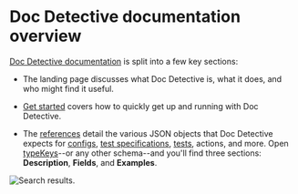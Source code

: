 # Doc Detective documentation overview

[Doc Detective documentation](https://doc-detective.com) is split into a few key sections:

- The landing page discusses what Doc Detective is, what it does, and who might find it useful.

- [Get started](https://doc-detective.com/get-started.html) covers how to quickly get up and running with Doc Detective.

- The [references](https://doc-detective.com/reference/) detail the various JSON objects that Doc Detective expects for [configs](https://doc-detective.com/reference/schemas/config.html), [test specifications](https://doc-detective.com/reference/schemas/specification.html), [tests](https://doc-detective.com/reference/schemas/test), actions, and more. Open [typeKeys](https://doc-detective.com/reference/schemas/typeKeys.html)--or any other schema--and you'll find three sections: **Description**, **Fields**, and **Examples**.

![Search results.](reference.png)
